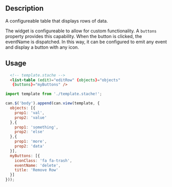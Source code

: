 <!--

@module {can.Component} list-table
@parent Home.components
@group list-table.types 0 Types
@group list-table.props 2 Properties

-->

## Description
A configureable table that displays rows of data.

The widget is configureable to allow for custom functionality. A `buttons` property provides this capability. When the button is clicked, the eventName is dispatched. In this way, it can be configured to emit any event and display a button with any icon.

## Usage

```html
  <!-- template.stache -->
  <list-table (edit)="editRow" {objects}="objects"
   {buttons}="myButtons" />
```

```javascript
import template from './template.stache!';

can.$('body').append(can.view(template, {
  objects: [{
    prop1: 'val',
    prop2: 'value'
  },{
    prop1: 'something',
    prop2: 'else'
  },{
    prop1: 'more',
    prop2: 'data'
  }],
  myButtons: [{
    iconClass: 'fa fa-trash',
    eventName: 'delete',
    title: 'Remove Row'
  }]
}));
